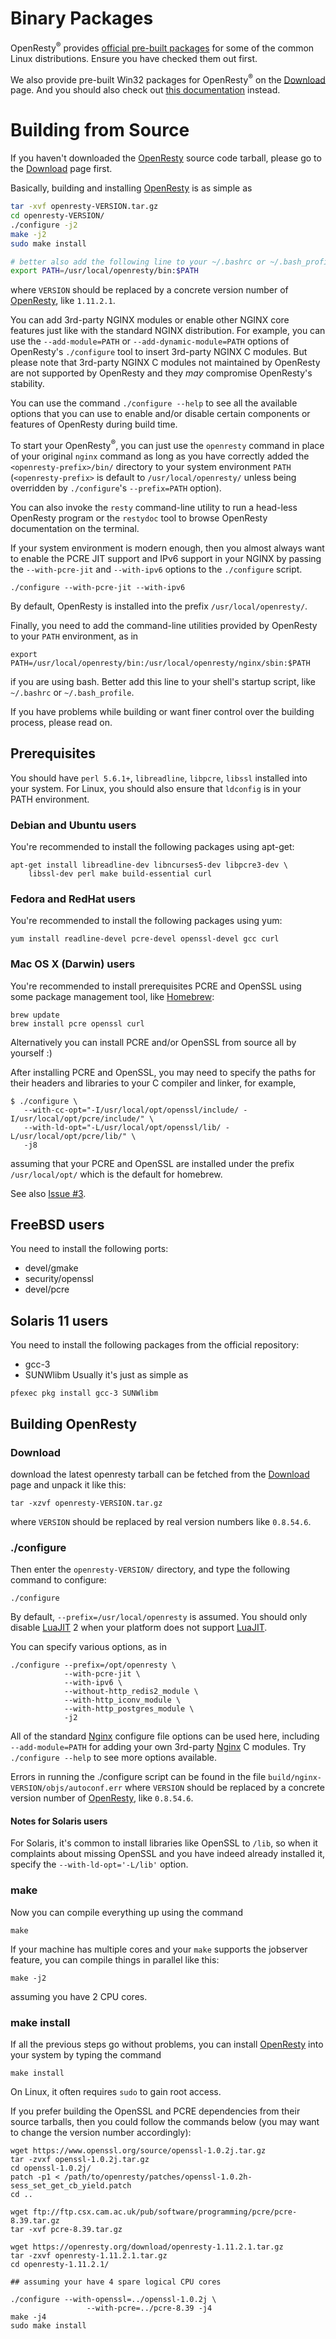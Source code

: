 <!---
    @title         Installation
    @creator       Yichun Zhang
    @created       2011-06-21 04:40 GMT
--->

# Binary Packages

OpenResty<sup>&reg;</sup> provides [official pre-built packages](linux-packages.html) for some of the common
Linux distributions. Ensure you have checked them out first.

We also provide pre-built Win32 packages for OpenResty<sup>&reg;</sup> on the [Download](download.html) page. And you should
also check out [this documentation](https://github.com/openresty/openresty/blob/master/doc/README-win32.md#readme) instead.

# Building from Source

If you haven't downloaded the [OpenResty](openresty.html) source code tarball,
please go to the [Download](download.html) page first.

Basically, building and installing [OpenResty](openresty.html) is as simple
as

```bash
tar -xvf openresty-VERSION.tar.gz
cd openresty-VERSION/
./configure -j2
make -j2
sudo make install

# better also add the following line to your ~/.bashrc or ~/.bash_profile file.
export PATH=/usr/local/openresty/bin:$PATH
```

where `VERSION` should be replaced by a concrete version number of [OpenResty](openresty.html),
like `1.11.2.1`.

You can add 3rd-party NGINX modules or enable other NGINX core features just like with the standard
NGINX distribution. For example, you can use the `--add-module=PATH` or `--add-dynamic-module=PATH` options
of OpenResty's `./configure` tool to insert 3rd-party NGINX C modules. But please note that 3rd-party NGINX C modules
not maintained by OpenResty are not supported by OpenResty and they *may* compromise OpenResty's stability.

You can use the command `./configure --help` to see all the available options that you can use to
enable and/or disable certain components or features of OpenResty during build time.

To start your OpenResty<sup>&reg;</sup>, you can just use the `openresty` command in place of your original `nginx`
command as long as you have correctly added the `<openresty-prefix>/bin/` directory to your system
environment `PATH` (`<openresty-prefix>` is default to `/usr/local/openresty/` unless being overridden
by `./configure`'s `--prefix=PATH` option).

You can also invoke the `resty` command-line utility to run a head-less OpenResty program
or the `restydoc` tool to browse OpenResty documentation on the terminal.

If your system environment is modern enough, then you almost always want to
enable the PCRE JIT support and IPv6 support in your NGINX by passing the `--with-pcre-jit` and
`--with-ipv6` options to the `./configure` script.

```
./configure --with-pcre-jit --with-ipv6
```

By default, OpenResty is installed into the prefix `/usr/local/openresty/`.

Finally, you need to add the command-line utilities provided by OpenResty to your
`PATH` environment, as in

```
export PATH=/usr/local/openresty/bin:/usr/local/openresty/nginx/sbin:$PATH
```

if you are using bash. Better add this line to your shell's startup script, like `~/.bashrc`
or `~/.bash_profile`.

If you have problems while building or want finer control over the building
process, please read on.

## Prerequisites

You should have `perl 5.6.1+`, `libreadline`, `libpcre`, `libssl` installed
into your system. For Linux, you should also ensure that `ldconfig` is in your
PATH environment.


### Debian and Ubuntu users

You're recommended to install the following packages using apt-get:

```
apt-get install libreadline-dev libncurses5-dev libpcre3-dev \
    libssl-dev perl make build-essential curl
```


### Fedora and RedHat users

You're recommended to install the following packages using yum:

```
yum install readline-devel pcre-devel openssl-devel gcc curl
```


### Mac OS X (Darwin) users

You're recommended to install prerequisites PCRE and OpenSSL using some package
management tool, like [Homebrew](http://mxcl.github.com/homebrew/):

```
brew update
brew install pcre openssl curl
```

Alternatively you can install PCRE and/or OpenSSL from source all by yourself
:)

After installing PCRE and OpenSSL, you may need to specify the paths for their
headers and libraries to your C compiler and linker, for example,

```
$ ./configure \
   --with-cc-opt="-I/usr/local/opt/openssl/include/ -I/usr/local/opt/pcre/include/" \
   --with-ld-opt="-L/usr/local/opt/openssl/lib/ -L/usr/local/opt/pcre/lib/" \
   -j8
```

assuming that your PCRE and OpenSSL are installed under the prefix `/usr/local/opt/` which
is the default for homebrew.

See also [Issue #3](https://github.com/agentzh/openresty/issues/3).


## FreeBSD users

You need to install the following ports:
* devel/gmake
* security/openssl
* devel/pcre


## Solaris 11 users

You need to install the following packages from the official repository:
* gcc-3
* SUNWlibm
Usually it's just as simple as

```
pfexec pkg install gcc-3 SUNWlibm
```


## Building OpenResty


### Download

download the latest openresty tarball can be fetched from the [Download](download.html) page
and unpack it like this:

```
tar -xzvf openresty-VERSION.tar.gz
```

where `VERSION` should be replaced by real version numbers like `0.8.54.6`.


### ./configure

Then enter the `openresty-VERSION/` directory, and type the following command
to configure:

```
./configure
```

By default, `--prefix=/usr/local/openresty` is assumed. You should only disable
[LuaJIT](luajit.html) 2 when your platform does not support [LuaJIT](luajit.html).

You can specify various options, as in

```
./configure --prefix=/opt/openresty \
            --with-pcre-jit \
            --with-ipv6 \
            --without-http_redis2_module \
            --with-http_iconv_module \
            --with-http_postgres_module \
            -j2
```

All of the standard [Nginx](nginx.html) configure file options can be used here,
including `--add-module=PATH` for adding your own 3rd-party [Nginx](nginx.html) C
modules. Try `./configure --help` to see more options available.

Errors in running the ./configure script can be found in the file `build/nginx-VERSION/objs/autoconf.err` where
`VERSION` should be replaced by a concrete version number of [OpenResty](openresty.html),
like `0.8.54.6`.


#### Notes for Solaris users

For Solaris, it's common to install libraries like OpenSSL to `/lib`, so when
it complaints about missing OpenSSL and you have indeed already installed it,
specify the `--with-ld-opt='-L/lib'` option.


### make

Now you can compile everything up using the command

```
make
```

If your machine has multiple cores and your `make` supports the jobserver feature,
you can compile things in parallel like this:

```
make -j2
```

assuming you have 2 CPU cores.


### make install

If all the previous steps go without problems, you can install [OpenResty](openresty.html) into
your system by typing the command

```
make install
```

On Linux, it often requires `sudo` to gain root access.

If you prefer building the OpenSSL and PCRE dependencies from their source tarballs,
then you could follow the commands below (you may want to change the version
number accordingly):


```
wget https://www.openssl.org/source/openssl-1.0.2j.tar.gz
tar -zvxf openssl-1.0.2j.tar.gz
cd openssl-1.0.2j/
patch -p1 < /path/to/openresty/patches/openssl-1.0.2h-sess_set_get_cb_yield.patch
cd ..

wget ftp://ftp.csx.cam.ac.uk/pub/software/programming/pcre/pcre-8.39.tar.gz
tar -xvf pcre-8.39.tar.gz

wget https://openresty.org/download/openresty-1.11.2.1.tar.gz
tar -zxvf openresty-1.11.2.1.tar.gz
cd openresty-1.11.2.1/

## assuming your have 4 spare logical CPU cores

./configure --with-openssl=../openssl-1.0.2j \
                 --with-pcre=../pcre-8.39 -j4
make -j4
sudo make install
```
